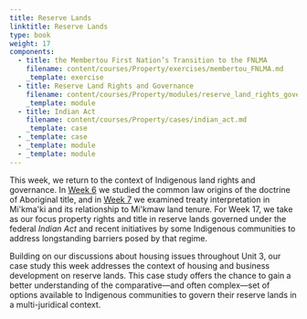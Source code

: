 ```yaml
---
title: Reserve Lands
linktitle: Reserve Lands
type: book
weight: 17
components:
  - title: the Membertou First Nation’s Transition to the FNLMA
    filename: content/courses/Property/exercises/membertou_FNLMA.md
    _template: exercise
  - title: Reserve Land Rights and Governance
    filename: content/courses/Property/modules/reserve_land_rights_governance.md
    _template: module
  - title: Indian Act
    filename: content/courses/Property/cases/indian_act.md
    _template: case
  - _template: case
  - _template: module
  - _template: module
---
```




This week, we return to the context of Indigenous land rights and governance. In [Week 6](../week6/) we studied the common law origins of the doctrine of Aboriginal title, and in [Week 7](../week7/) we examined treaty interpretation in Mi'kma'ki and its relationship to Mi'kmaw land tenure. For Week 17, we take as our focus property rights and title in reserve lands governed under the federal *Indian Act* and recent initiatives by some Indigenous communities to address longstanding barriers posed by that regime. 

Building on our discussions about housing issues throughout Unit 3, our case study this week addresses the context of housing and business development on reserve lands. This case study offers the chance to gain a better understanding of the comparative—and often complex—set of options available to Indigenous communities to govern their reserve lands in a multi-juridical context. 
